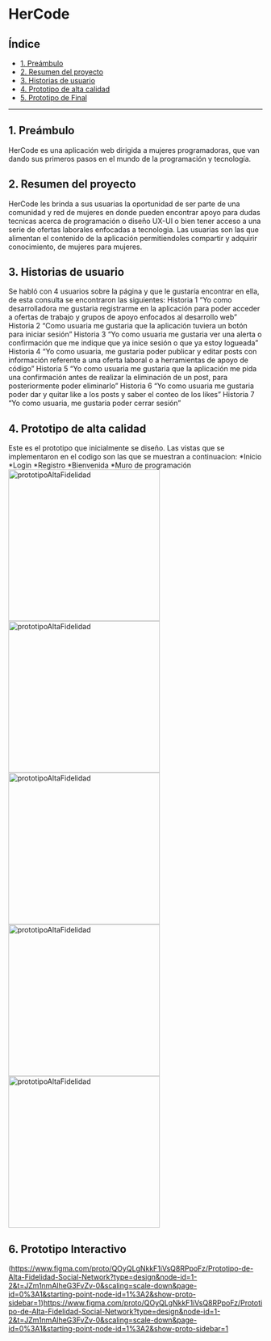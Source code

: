 # HerCode
## Índice
* [1. Preámbulo](#1-preámbulo)
* [2. Resumen del proyecto](#2-resumen-del-proyecto)
* [3. Historias de usuario](#3-Historias-de-usuario)
* [4. Prototipo de alta calidad](#4-Prototipo-de-alta-calidad)
* [5. Prototipo de Final](#6-Prototipo-de-Final)
***
## 1. Preámbulo
HerCode es una aplicación web dirigida a mujeres programadoras, que van dando sus primeros 
pasos en el mundo de la programación y tecnología. 

## 2. Resumen del proyecto
HerCode les brinda a sus usuarias la oportunidad de ser parte de una comunidad y red de mujeres
en donde pueden encontrar apoyo para dudas tecnicas acerca de programación o diseño UX-UI o bien
tener acceso a una serie de ofertas laborales enfocadas a tecnologia. Las usuarias son las que 
alimentan el contenido de la aplicación permitiendoles compartir y adquirir conocimiento, de mujeres 
para mujeres.


## 3. Historias de usuario
 Se habló con 4 usuarios sobre la página y que le gustaría encontrar en ella, de esta
 consulta se encontraron las siguientes:
Historia 1
“Yo como desarrolladora me gustaria registrarme en la aplicación para poder acceder a ofertas de trabajo y
grupos de apoyo enfocados al desarrollo web”
Historia 2
“Como usuaria me gustaria que la aplicación tuviera un botón para iniciar sesión”
Historia 3
“Yo como usuaria me gustaria ver una alerta o confirmación que me indique que ya inice sesión o que ya estoy 
logueada”
Historia 4
“Yo como usuaria, me gustaria poder publicar y editar posts con información referente a una oferta laboral 
o a herramientas de apoyo de código”
Historia 5
“Yo como usuaria me gustaria que la aplicación me pida una confirmación antes de realizar la eliminación de 
un post, para posteriormente poder eliminarlo”
Historia 6
“Yo como usuaria me gustaria poder dar y quitar like a los posts y saber el conteo de los likes”
Historia 7
“Yo como usuaria, me gustaria poder cerrar sesión”

## 4. Prototipo de alta calidad
Este es el prototipo que inicialmente se diseño. Las vistas que se implementaron en el codigo son las que se muestran a continuacion:
*Inicio
*Login
*Registro
*Bienvenida
*Muro de programación
<img width="300" alt="prototipoAltaFidelidad" src="https://github.com/Ale771992/DEV010-social-network/assets/121526840/f125a41b-afeb-44ca-b1a4-e2783190bf9d">
<img width="300" alt="prototipoAltaFidelidad" src="https://github.com/Ale771992/DEV010-social-network/assets/121526840/390e480f-6923-42d6-86b9-f925b0da3cbc">
<img width="300" alt="prototipoAltaFidelidad" src="https://github.com/Ale771992/DEV010-social-network/assets/121526840/f103bdea-9cef-491d-baac-56dbdb43ae70">
<img width="300" alt="prototipoAltaFidelidad" src="https://github.com/Ale771992/DEV010-social-network/assets/121526840/e595ad02-0bbe-45b5-aa7d-3e5fbf2fb5d0">
<img width="300" alt="prototipoAltaFidelidad" src="https://github.com/Ale771992/DEV010-social-network/assets/121526840/60bc2af5-6bcf-4468-a300-e0db88b01760">

## 6. Prototipo Interactivo

(https://www.figma.com/proto/QOyQLgNkkF1iVsQ8RPpoFz/Prototipo-de-Alta-Fidelidad-Social-Network?type=design&node-id=1-2&t=JZm1nmAlheG3FvZv-0&scaling=scale-down&page-id=0%3A1&starting-point-node-id=1%3A2&show-proto-sidebar=1)https://www.figma.com/proto/QOyQLgNkkF1iVsQ8RPpoFz/Prototipo-de-Alta-Fidelidad-Social-Network?type=design&node-id=1-2&t=JZm1nmAlheG3FvZv-0&scaling=scale-down&page-id=0%3A1&starting-point-node-id=1%3A2&show-proto-sidebar=1
